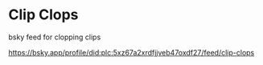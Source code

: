 # Clip Clops

bsky feed for clopping clips

https://bsky.app/profile/did:plc:5xz67a2xrdfjjveb47oxdf27/feed/clip-clops
